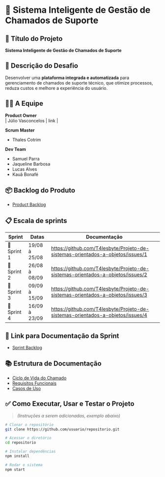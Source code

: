 # 📘 Sistema Inteligente de Gestão de Chamados de Suporte

## 🧾 Título do Projeto
**Sistema Inteligente de Gestão de Chamados de Suporte**

## 🎯 Descrição do Desafio
Desenvolver uma **plataforma integrada e automatizada** para gerenciamento de chamados de suporte técnico, que otimize processos, reduza custos e melhore a experiência do usuário.

## 👨‍💻 A Equipe

**Product Owner**  
| Júlio Vasconcelos | link |

**Scrum Master**  
- Thales Cotrim

**Dev Team**  
- Samuel Parra  
- Jaqueline Barbosa  
- Lucas Alves  
- Kauã Bonafé

## 📦 Backlog do Produto
- [Product Backlog](https://tar-stay-ec9.notion.site/Product-Backlog-1c25872c0a9281afa45cee6072936a2c?pvs=4)

## 📋 Escala de sprints
| Sprint   | Datas           | Documentação |
|----------|-----------------|--------------|
|📌 Sprint 1 | 19/08 à 25/08   | https://github.com/T4lesbyte/Projeto-de-sistemas-orientados-a-objetos/issues/1  |
|📌 Sprint 2 | 26/08 à 08/09   | https://github.com/T4lesbyte/Projeto-de-sistemas-orientados-a-objetos/issues/2             |
|📌 Sprint 3 | 09/09 à 15/09   | https://github.com/T4lesbyte/Projeto-de-sistemas-orientados-a-objetos/issues/3             |
|📌 Sprint 4 | 16/09 à 23/09   | https://github.com/T4lesbyte/Projeto-de-sistemas-orientados-a-objetos/issues/4             |


## 🔗 Link para Documentação da Sprint
- [Sprint Backlog](https://github.com/T4lesbyte/Sistec/blob/main/Sprint-Backlog.md)

## 📚 Estrutura de Documentação

- [Ciclo de Vida do Chamado](https://tar-stay-ec9.notion.site/Ciclo-de-Vida-de-um-Chamado-1c25872c0a9281bcb642ee620d554c95?pvs=)
- [Requisitos Funcionais](https://tar-stay-ec9.notion.site/Levantamento-de-Requisitos-Funcionais-PIM-III-1c25872c0a9281399f40f5e513e43048?pvs=4)
- [Casos de Uso](https://tar-stay-ec9.notion.site/Diagrama-de-Casos-de-Uso-1c25872c0a9281978842fd6060bd9144?pvs=4)

## ✅ Como Executar, Usar e Testar o Projeto
> *(Instruções a serem adicionadas, exemplo abaixo)*

```bash
# Clonar o repositório
git clone https://github.com/usuario/repositorio.git

# Acessar o diretório
cd repositorio

# Instalar dependências
npm install

# Rodar o sistema
npm start
